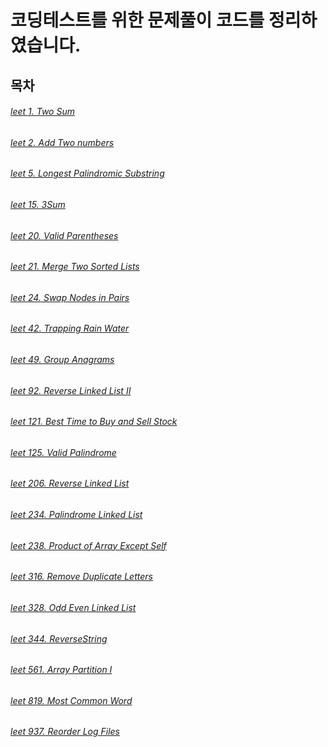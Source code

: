 # 코딩테스트를 위한 문제풀이 코드를 정리하였습니다.
## 목차
###### [leet 1. Two Sum](https://github.com/indoor98/coding_test/blob/main/leet%201.%20Two%20Sum.py)

###### [leet 2. Add Two numbers](https://github.com/indoor98/coding_test/blob/main/leet%202.%20Add%20Two%20Numbers.py)
###### [leet 5. Longest Palindromic Substring](https://github.com/indoor98/coding_test/blob/main/leet%205.%20Longest%20Palindromic%20Substring.py)

###### [leet 15. 3Sum](https://github.com/indoor98/coding_test/blob/main/leet%2015.%203Sum)


###### [leet 20. Valid Parentheses](https://github.com/indoor98/coding_test/blob/main/238.%20Product%20of%20Array%20Except%20Self.py)

###### [leet 21. Merge Two Sorted Lists](https://github.com/indoor98/coding_test/blob/main/leet%2021.%20Merge%20Two%20Sorted%20Lists.py)
###### [leet 24. Swap Nodes in Pairs](https://github.com/indoor98/coding_test/blob/main/leet%2024.%20Swap%20Nodes%20in%20Pairs.py)
###### [leet 42. Trapping Rain Water](https://github.com/indoor98/coding_test/blob/main/leet%2042.%20Trapping%20Rain%20Water.py)

###### [leet 49. Group Anagrams](https://github.com/indoor98/coding_test/blob/main/leet%2049.%20Group%20Anagrams.py)

###### [leet 92. Reverse Linked List II](https://github.com/indoor98/coding_test/blob/main/leet%2092.%20Reverse%20Linked%20List%20II.py)

###### [leet 121. Best Time to Buy and Sell Stock](https://github.com/indoor98/coding_test/blob/main/leet%20121.%20Best%20Time%20to%20Buy%20and%20Sell%20Stock.py)

###### [leet 125. Valid Palindrome](https://github.com/indoor98/coding_test/blob/main/leet%20125.%20Valid%20Palindrome)

###### [leet 206. Reverse Linked List](https://github.com/indoor98/coding_test/blob/main/leet%20206.%20Reverse%20Linked%20List.py)

###### [leet 234. Palindrome Linked List](https://github.com/indoor98/coding_test/blob/main/leet%20234.%20Palindrome%20Linked%20List.py)

###### [leet 238. Product of Array Except Self](https://github.com/indoor98/coding_test/blob/main/238.%20Product%20of%20Array%20Exvept%20Self.py)

###### [leet 316. Remove Duplicate Letters](https://github.com/indoor98/coding_test/blob/main/238.%20Product%20of%20Array%20Except%20Self.py)

###### [leet 328. Odd Even Linked List](https://github.com/indoor98/coding_test/blob/main/leet%20328.%20Odd%20Even%20Linked%20List.py)

###### [leet 344. ReverseString](https://github.com/indoor98/coding_test/blob/main/leet%20344.%20ReverseString)

###### [leet 561. Array Partition I](https://github.com/indoor98/coding_test/blob/main/leet%20561.%20Array%20Partition%20I.py)

###### [leet 819. Most Common Word](https://github.com/indoor98/coding_test/blob/main/leet%20819.%20Most%20Common%20Word.py)

###### [leet 937. Reorder Log Files](https://github.com/indoor98/coding_test/blob/main/leet%20937.%20Reorder%20Log%20Files.py)








###### []()
###### []()
###### []()
